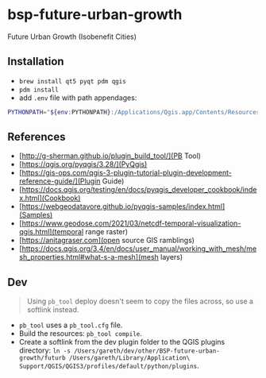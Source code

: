 # bsp-future-urban-growth

Future Urban Growth (Isobenefit Cities)

## Installation

- `brew install qt5 pyqt pdm qgis`
- `pdm install`
- add `.env` file with path appendages:

```bash
PYTHONPATH="${env:PYTHONPATH}:/Applications/Qgis.app/Contents/Resources/python/plugins:/Applications/Qgis.app/Contents/Resources/python"
```

## References

- [http://g-sherman.github.io/plugin_build_tool/](PB Tool)
- [https://qgis.org/pyqgis/3.28/](PyQgis)
- [https://gis-ops.com/qgis-3-plugin-tutorial-plugin-development-reference-guide/](Plugin Guide)
- [https://docs.qgis.org/testing/en/docs/pyqgis_developer_cookbook/index.html](Cookbook)
- [https://webgeodatavore.github.io/pyqgis-samples/index.html](Samples)
- [https://www.geodose.com/2021/03/netcdf-temporal-visualization-qgis.html](temporal range raster)
- [https://anitagraser.com](open source GIS ramblings)
- [https://docs.qgis.org/3.4/en/docs/user_manual/working_with_mesh/mesh_properties.html#what-s-a-mesh](mesh layers)

## Dev

> Using `pb_tool` deploy doesn't seem to copy the files across, so use a softlink instead.

- `pb_tool` uses a `pb_tool.cfg` file.
- Build the resources: `pb_tool compile`.
- Create a softlink from the dev plugin folder to the QGIS plugins directory: `ln -s /Users/gareth/dev/other/BSP-future-urban-growth/futurb /Users/gareth/Library/Application\ Support/QGIS/QGIS3/profiles/default/python/plugins`.

